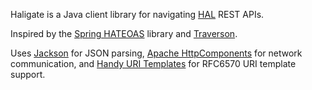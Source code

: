 Haligate is a Java client library for navigating [HAL](http://www.gotohal.net/) REST APIs.

Inspired by the [Spring HATEOAS](http://projects.spring.io/spring-hateoas/) library and [Traverson](https://github.com/basti1302/traverson).

Uses [Jackson](http://wiki.fasterxml.com/JacksonHome) for JSON parsing, [Apache HttpComponents](https://hc.apache.org/index.html) for network communication, and [Handy URI Templates](https://github.com/damnhandy/Handy-URI-Templates) for RFC6570 URI template support.

